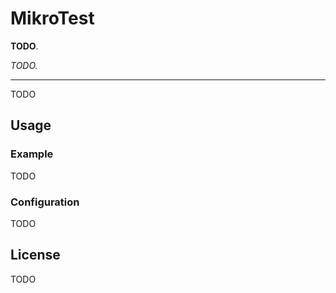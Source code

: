 # MikroTest

**TODO**.

_TODO._

---

TODO

## Usage

### Example

TODO

### Configuration

TODO

## License

TODO
